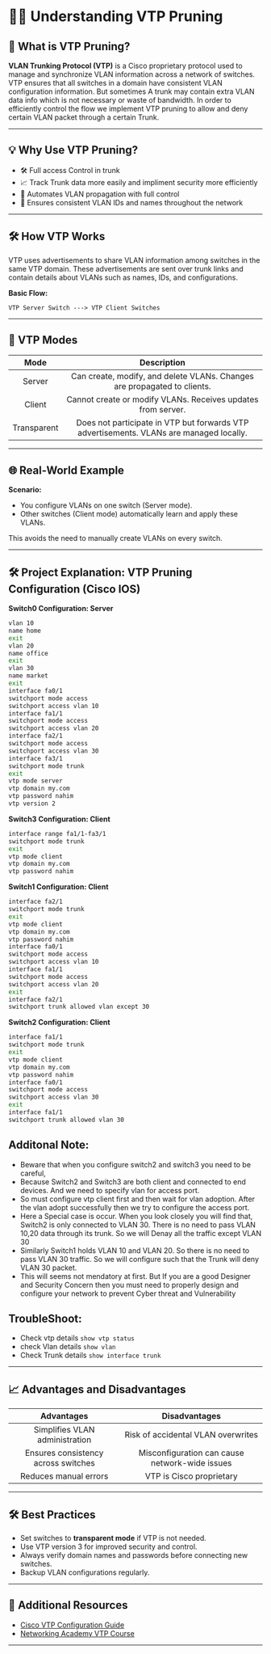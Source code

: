 # 👨‍💼 Understanding VTP Pruning 

## 📄 What is VTP Pruning?
**VLAN Trunking Protocol (VTP)** is a Cisco proprietary protocol used to manage and synchronize VLAN information across a network of switches. VTP ensures that all switches in a domain have consistent VLAN configuration information. But sometimes A trunk may contain extra VLAN data info which is not necessary or waste of bandwidth. In order to efficiently control the flow we implement VTP pruning to allow and deny certain VLAN packet through a certain Trunk.

---

## 💡 Why Use VTP Pruning?
- 🛠️ Full access Control in trunk
- 📈 Track Trunk data more easily and impliment security more efficiently
- 🧰 Automates VLAN propagation with full control
- 🔄 Ensures consistent VLAN IDs and names throughout the network

---

## 🛠️ How VTP Works
VTP uses advertisements to share VLAN information among switches in the same VTP domain. These advertisements are sent over trunk links and contain details about VLANs such as names, IDs, and configurations.

**Basic Flow:**
```
VTP Server Switch ---> VTP Client Switches
```

---

## 🔢 VTP Modes

| Mode | Description |
|:----:|:-----------:|
| Server | Can create, modify, and delete VLANs. Changes are propagated to clients. |
| Client | Cannot create or modify VLANs. Receives updates from server. |
| Transparent | Does not participate in VTP but forwards VTP advertisements. VLANs are managed locally. |

---

## 🌐 Real-World Example

**Scenario:**
- You configure VLANs on one switch (Server mode).
- Other switches (Client mode) automatically learn and apply these VLANs.

This avoids the need to manually create VLANs on every switch.

---

## 🛠️ Project Explanation: VTP Pruning Configuration (Cisco IOS)
**Switch0 Configuration: Server**
```bash
vlan 10
name home
exit
vlan 20
name office
exit
vlan 30
name market
exit
interface fa0/1
switchport mode access
switchport access vlan 10
interface fa1/1
switchport mode access
switchport access vlan 20
interface fa2/1
switchport mode access
switchport access vlan 30
interface fa3/1
switchport mode trunk
exit
vtp mode server
vtp domain my.com
vtp password nahim
vtp version 2
```
**Switch3 Configuration: Client**
```bash
interface range fa1/1-fa3/1
switchport mode trunk
exit
vtp mode client
vtp domain my.com
vtp password nahim
```

**Switch1 Configuration: Client**
```bash
interface fa2/1
switchport mode trunk
exit
vtp mode client
vtp domain my.com
vtp password nahim
interface fa0/1
switchport mode access
switchport access vlan 10
interface fa1/1
switchport mode access
switchport access vlan 20
exit
interface fa2/1
switchport trunk allowed vlan except 30
```

**Switch2 Configuration: Client**
```bash
interface fa1/1
switchport mode trunk
exit
vtp mode client
vtp domain my.com
vtp password nahim
interface fa0/1
switchport mode access
switchport access vlan 30
exit
interface fa1/1
switchport trunk allowed vlan 30
```


## Additonal Note:
- Beware that when you configure switch2 and switch3 you need to be careful, 
- Because Switch2 and Switch3 are both client and connected to end devices. And we need to specify vlan for access port. 
- So must configure vtp client first and then wait for vlan adoption. After the vlan adopt successfully then we try to configure the access port.
- Here a Special case is occur. When you look closely you will find that, Switch2 is only connected to VLAN 30. There is no need to pass VLAN 10,20 data through its trunk. So we will Denay all the traffic except VLAN 30
- Similarly Switch1 holds VLAN 10 and VLAN 20. So there is no need to pass VLAN 30 traffic. So we will configure such that the Trunk will deny VLAN 30 packet.
- This will seems not mendatory at first. But If you are a good Designer and Security Concern then you must need to properly design and configure your network to prevent Cyber threat and Vulnerability

## TroubleShoot:
- Check vtp details ```show vtp status```
- check Vlan details ```show vlan```
- Check Trunk details ```show interface trunk```
---

## 📈 Advantages and Disadvantages

| Advantages | Disadvantages |
|:----------:|:-------------:|
| Simplifies VLAN administration | Risk of accidental VLAN overwrites |
| Ensures consistency across switches | Misconfiguration can cause network-wide issues |
| Reduces manual errors | VTP is Cisco proprietary |

---

## 🛠️ Best Practices
- Set switches to **transparent mode** if VTP is not needed.
- Use VTP version 3 for improved security and control.
- Always verify domain names and passwords before connecting new switches.
- Backup VLAN configurations regularly.

---

## 🔗 Additional Resources
- [Cisco VTP Configuration Guide](https://www.cisco.com/c/en/us/support/docs/lan-switching/vtp/10558-21.html)
- [Networking Academy VTP Course](https://www.netacad.com/)

---
